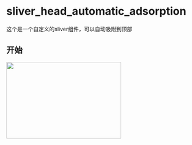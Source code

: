 # sliver_head_automatic_adsorption

这个是一个自定义的sliver组件，可以自动吸附到顶部

## 开始
<img src="./README/images/dtu.gif" width = 300 height = 200>
<!-- ![上往下出现动画](./README/images/dtu.gif) 
![左往右出现动画](./README/images/ltr.gif)  -->
